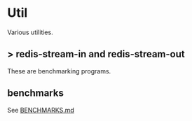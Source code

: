 # Util

Various utilities.

## > redis-stream-in and redis-stream-out

These are benchmarking programs. 

## benchmarks

See [BENCHMARKS.md](BENCHMARKS.md)